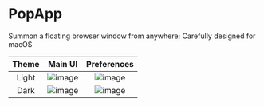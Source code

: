 # PopApp
 Summon a floating browser window from anywhere; Carefully designed for macOS



| Theme | Main UI | Preferences |
| :---: | :----------------: | :------: |
| Light | ![image](https://github.com/Futur3Sn0w/PopApp/assets/18166632/785d9d59-6058-4bf1-8973-ec9c0182626c) | ![image](https://github.com/Futur3Sn0w/PopApp/assets/18166632/13af7ee0-281b-4d9e-8c0a-b13628f8432c) |
| Dark | ![image](https://github.com/Futur3Sn0w/PopApp/assets/18166632/b9d0a035-536a-473e-b378-5e5b52b8ad39) | ![image](https://github.com/Futur3Sn0w/PopApp/assets/18166632/a6906216-ca60-43de-ab30-e19a1da469d2) |
